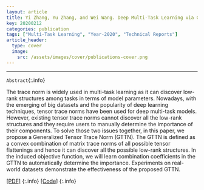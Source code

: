 ```yaml
---
layout: article
title: Yi Zhang, Yu Zhang, and Wei Wang. Deep Multi-Task Learning via Generalized Tensor Trace Norm. arXiv:2002.04799, 2020.
key: 20200212
categories: publication
tags: ["Multi-Task Learning", "Year-2020", "Technical Reports"]
article_header:
  type: cover
  image:
    src: /assets/images/cover/publications-cover.png
---
```




<div class="article__content" markdown="1">

---
`Abstract`{:.info}

The trace norm is widely used in multi-task learning as it can discover low-rank structures among tasks in terms of model parameters. Nowadays, with the emerging of big datasets and the popularity of deep learning techniques, tensor trace norms have been used for deep multi-task models. However, existing tensor trace norms cannot discover all the low-rank structures and they require users to manually determine the importance of their components. To solve those two issues together, in this paper, we propose a Generalized Tensor Trace Norm (GTTN). The GTTN is defined as a convex combination of matrix trace norms of all possible tensor flattenings and hence it can discover all the possible low-rank structures. In the induced objective function, we will learn combination coefficients in the GTTN to automatically determine the importance. Experiments on real-world datasets demonstrate the effectiveness of the proposed GTTN.



<!--more-->

[\[PDF\]](https://arxiv.org/abs/2002.04813)
{:.info}
[\[Code\]](https://arxiv.org/abs/2002.04813)
{:.info}

</div>

